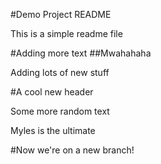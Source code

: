 #Demo Project README

This is a simple readme file

#Adding more text
##Mwahahaha

Adding lots of new stuff

#A cool new header

Some more random text

Myles is the ultimate

#Now we're on a new branch!
